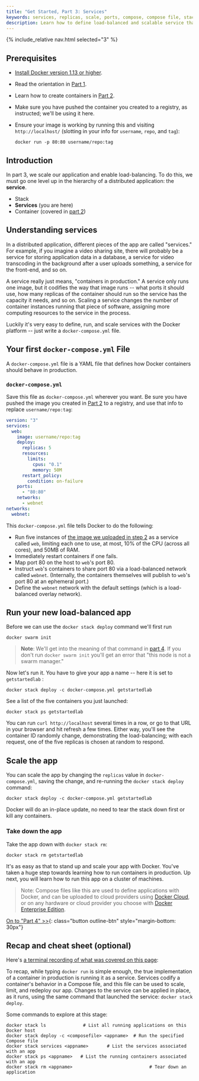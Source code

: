 ```yaml
---
title: "Get Started, Part 3: Services"
keywords: services, replicas, scale, ports, compose, compose file, stack, networking
description: Learn how to define load-balanced and scalable service that runs containers. 
---
```

{% include_relative nav.html selected="3" %}

## Prerequisites

- [Install Docker version 1.13 or higher](/engine/installation/).
- Read the orientation in [Part 1](index.md).
- Learn how to create containers in [Part 2](part2.md).
- Make sure you have pushed the container you created to a registry, as
  instructed; we'll be using it here.
- Ensure your image is working by
  running this and visiting `http://localhost/` (slotting in your info for
  `username`, `repo`, and `tag`):

  ```
  docker run -p 80:80 username/repo:tag
  ```

## Introduction

In part 3, we scale our application and enable load-balancing. To do this, we
must go one level up in the hierarchy of a distributed application: the
**service**.

- Stack
- **Services** (you are here)
- Container (covered in [part 2](part2.md))

## Understanding services

In a distributed application, different pieces of the app are called
"services." For example, if you imagine a video sharing site, there will
probably be a service for storing application data in a database, a service
for video transcoding in the background after a user uploads something, a
service for the front-end, and so on.

A service really just means, "containers in production." A service only runs one
image, but it codifies the way that image runs -- what ports it should use, how
many replicas of the container should run so the service has the capacity it
needs, and so on. Scaling a service changes the number of container instances
running that piece of software, assigning more computing resources to the
service in the process.

Luckily it's very easy to define, run, and scale services with the Docker
platform -- just write a `docker-compose.yml` file.

## Your first `docker-compose.yml` File

A `docker-compose.yml` file is a YAML file that defines how Docker containers
should behave in production.

### `docker-compose.yml`

Save this file as `docker-compose.yml` wherever you want. Be sure you have
pushed the image you created in [Part 2](part2.md) to a registry, and use
that info to replace `username/repo:tag`:

```yaml
version: "3"
services:
  web:
    image: username/repo:tag
    deploy:
      replicas: 5
      resources:
        limits:
          cpus: "0.1"
          memory: 50M
      restart_policy:
        condition: on-failure
    ports:
      - "80:80"
    networks:
      - webnet
networks:
  webnet:
```

This `docker-compose.yml` file tells Docker to do the following:

- Run five instances of [the image we uploaded in step 2](part2.md) as a service
  called `web`, limiting each one to use, at most, 10% of the CPU (across all
  cores), and 50MB of RAM.
- Immediately restart containers if one fails.
- Map port 80 on the host to `web`'s port 80.
- Instruct `web`'s containers to share port 80 via a load-balanced network
  called `webnet`. (Internally, the containers themselves will publish to
  `web`'s port 80 at an ephemeral port.)
- Define the `webnet` network with the default settings (which is a
  load-balanced overlay network).

## Run your new load-balanced app

Before we can use the `docker stack deploy` command we'll first run 

```
docker swarm init
```

>**Note**: We'll get into the meaning of that command in [part 4](part4.md).
> If you don't run `docker swarm init` you'll get an error that "this node is not a swarm manager."

Now let's run it. You have to give your app a name -- here it is set to
`getstartedlab` :

```
docker stack deploy -c docker-compose.yml getstartedlab
```

See a list of the five containers you just launched:

```
docker stack ps getstartedlab
```

You can run `curl http://localhost` several times in a row, or go to that URL in
your browser and hit refresh a few times. Either way, you'll see the container
ID randomly change, demonstrating the load-balancing; with each request, one of
the five replicas is chosen at random to respond.

## Scale the app

You can scale the app by changing the `replicas` value in `docker-compose.yml`,
saving the change, and re-running the `docker stack deploy` command:

```
docker stack deploy -c docker-compose.yml getstartedlab
```

Docker will do an in-place update, no need to tear the stack down first or kill
any containers.

### Take down the app

Take the app down with `docker stack rm`:

```
docker stack rm getstartedlab
```

It's as easy as that to stand up and scale your app with Docker. You've taken
a huge step towards learning how to run containers in production. Up next,
you will learn how to run this app on a cluster of machines.

> Note: Compose files like this are used to define applications with Docker, and
can be uploaded to cloud providers using [Docker Cloud](/docker-cloud/), or on
any hardware or cloud provider you choose with [Docker Enterprise
Edition](https://www.docker.com/enterprise-edition).

[On to "Part 4" >>](part4.md){: class="button outline-btn" style="margin-bottom: 30px"}

## Recap and cheat sheet (optional)

Here's [a terminal recording of what was covered on this page](https://asciinema.org/a/b5gai4rnflh7r0kie01fx6lip):

<script type="text/javascript" src="https://asciinema.org/a/b5gai4rnflh7r0kie01fx6lip.js" id="asciicast-b5gai4rnflh7r0kie01fx6lip" speed="2" async></script>

To recap, while typing `docker run` is simple enough, the true implementation
of a container in production is running it as a service. Services codify a
container's behavior in a Compose file, and this file can be used to scale,
limit, and redeploy our app. Changes to the service can be applied in place, as
it runs, using the same command that launched the service:
`docker stack deploy`.

Some commands to explore at this stage:

```shell
docker stack ls              # List all running applications on this Docker host
docker stack deploy -c <composefile> <appname>  # Run the specified Compose file
docker stack services <appname>       # List the services associated with an app
docker stack ps <appname>   # List the running containers associated with an app
docker stack rm <appname>                             # Tear down an application
```
